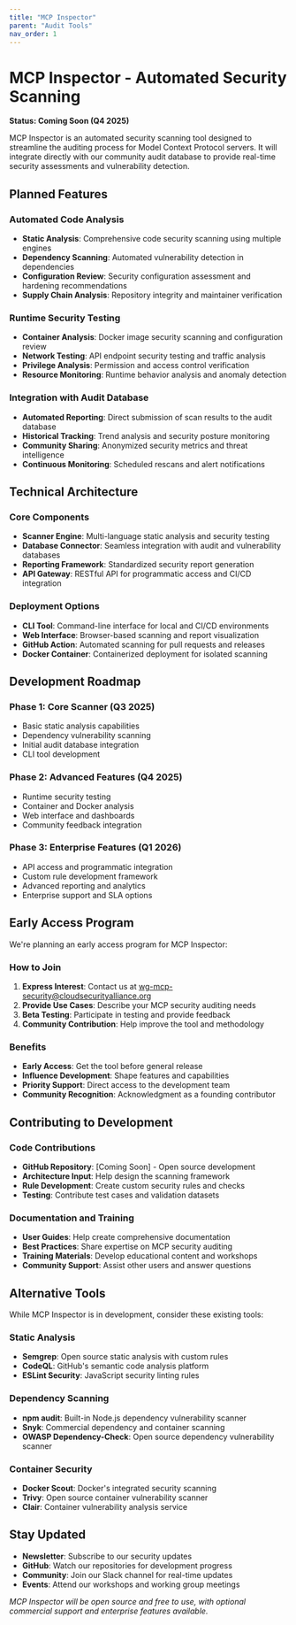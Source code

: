 ```yaml
---
title: "MCP Inspector"
parent: "Audit Tools"
nav_order: 1
---
```


# MCP Inspector - Automated Security Scanning

**Status: Coming Soon (Q4 2025)**

MCP Inspector is an automated security scanning tool designed to streamline the auditing process for Model Context Protocol servers. It will integrate directly with our community audit database to provide real-time security assessments and vulnerability detection.

## Planned Features

### Automated Code Analysis
- **Static Analysis**: Comprehensive code security scanning using multiple engines
- **Dependency Scanning**: Automated vulnerability detection in dependencies
- **Configuration Review**: Security configuration assessment and hardening recommendations
- **Supply Chain Analysis**: Repository integrity and maintainer verification

### Runtime Security Testing
- **Container Analysis**: Docker image security scanning and configuration review
- **Network Testing**: API endpoint security testing and traffic analysis
- **Privilege Analysis**: Permission and access control verification
- **Resource Monitoring**: Runtime behavior analysis and anomaly detection

### Integration with Audit Database
- **Automated Reporting**: Direct submission of scan results to the audit database
- **Historical Tracking**: Trend analysis and security posture monitoring
- **Community Sharing**: Anonymized security metrics and threat intelligence
- **Continuous Monitoring**: Scheduled rescans and alert notifications

## Technical Architecture

### Core Components
- **Scanner Engine**: Multi-language static analysis and security testing
- **Database Connector**: Seamless integration with audit and vulnerability databases
- **Reporting Framework**: Standardized security report generation
- **API Gateway**: RESTful API for programmatic access and CI/CD integration

### Deployment Options
- **CLI Tool**: Command-line interface for local and CI/CD environments
- **Web Interface**: Browser-based scanning and report visualization
- **GitHub Action**: Automated scanning for pull requests and releases
- **Docker Container**: Containerized deployment for isolated scanning

## Development Roadmap

### Phase 1: Core Scanner (Q3 2025)
- Basic static analysis capabilities
- Dependency vulnerability scanning
- Initial audit database integration
- CLI tool development

### Phase 2: Advanced Features (Q4 2025)
- Runtime security testing
- Container and Docker analysis
- Web interface and dashboards
- Community feedback integration

### Phase 3: Enterprise Features (Q1 2026)
- API access and programmatic integration
- Custom rule development framework
- Advanced reporting and analytics
- Enterprise support and SLA options

## Early Access Program

We're planning an early access program for MCP Inspector:

### How to Join
1. **Express Interest**: Contact us at wg-mcp-security@cloudsecurityalliance.org
2. **Provide Use Cases**: Describe your MCP security auditing needs
3. **Beta Testing**: Participate in testing and provide feedback
4. **Community Contribution**: Help improve the tool and methodology

### Benefits
- **Early Access**: Get the tool before general release
- **Influence Development**: Shape features and capabilities
- **Priority Support**: Direct access to the development team
- **Community Recognition**: Acknowledgment as a founding contributor

## Contributing to Development

### Code Contributions
- **GitHub Repository**: [Coming Soon] - Open source development
- **Architecture Input**: Help design the scanning framework
- **Rule Development**: Create custom security rules and checks
- **Testing**: Contribute test cases and validation datasets

### Documentation and Training
- **User Guides**: Help create comprehensive documentation
- **Best Practices**: Share expertise on MCP security auditing
- **Training Materials**: Develop educational content and workshops
- **Community Support**: Assist other users and answer questions

## Alternative Tools

While MCP Inspector is in development, consider these existing tools:

### Static Analysis
- **Semgrep**: Open source static analysis with custom rules
- **CodeQL**: GitHub's semantic code analysis platform
- **ESLint Security**: JavaScript security linting rules

### Dependency Scanning
- **npm audit**: Built-in Node.js dependency vulnerability scanner
- **Snyk**: Commercial dependency and container scanning
- **OWASP Dependency-Check**: Open source dependency vulnerability scanner

### Container Security
- **Docker Scout**: Docker's integrated security scanning
- **Trivy**: Open source container vulnerability scanner
- **Clair**: Container vulnerability analysis service

## Stay Updated

- **Newsletter**: Subscribe to our security updates
- **GitHub**: Watch our repositories for development progress
- **Community**: Join our Slack channel for real-time updates
- **Events**: Attend our workshops and working group meetings

*MCP Inspector will be open source and free to use, with optional commercial support and enterprise features available.*
